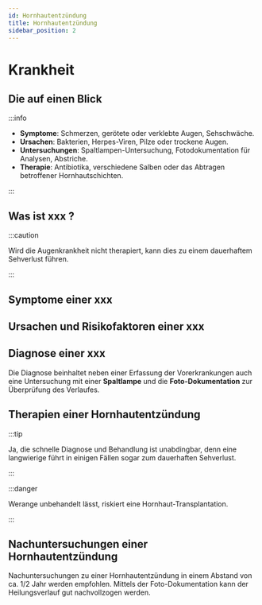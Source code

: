 ```yaml
---
id: Hornhautentzündung 
title: Hornhautentzündung 
sidebar_position: 2
---
```


# Krankheit 

## Die  auf einen Blick

:::info

- **Symptome**: Schmerzen, gerötete oder verklebte Augen, Sehschwäche.
- **Ursachen**: Bakterien, Herpes-Viren, Pilze oder trockene Augen.
- **Untersuchungen**: Spaltlampen-Untersuchung, Fotodokumentation für Analysen, Abstriche.
- **Therapie**: Antibiotika, verschiedene Salben oder das Abtragen betroffener Hornhautschichten.

:::

## Was ist xxx ?



:::caution

Wird die Augenkrankheit nicht therapiert, kann dies zu einem dauerhaftem Sehverlust führen.

:::

## Symptome einer xxx





## Ursachen und Risikofaktoren einer xxx



## Diagnose einer xxx

Die Diagnose beinhaltet neben einer Erfassung der Vorerkrankungen auch eine Untersuchung mit einer **Spaltlampe** und die **Foto-Dokumentation** zur Überprüfung des Verlaufes. 



## Therapien einer Hornhautentzündung

:::tip

Ja, die schnelle Diagnose und Behandlung ist unabdingbar, denn eine langwierige führt in einigen Fällen sogar zum dauerhaften Sehverlust. 

:::



:::danger

Werange unbehandelt lässt, riskiert eine Hornhaut-Transplantation.

:::



## Nachuntersuchungen einer Hornhautentzündung

Nachuntersuchungen zu einer Hornhautentzündung in einem Abstand von ca. 1/2 Jahr werden empfohlen. Mittels der Foto-Dokumentation kann der Heilungsverlauf gut nachvollzogen werden. 
